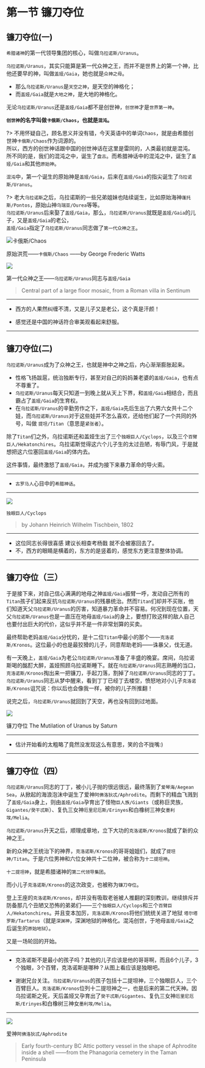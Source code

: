 # 第一节 镰刀夺位

## 镰刀夺位(一)

`希腊诸神`的第一代领导集团的核心，叫做`乌拉诺斯/Uranus`。

`乌拉诺斯/Uranus`，其实只能算是第一代众神之王，而并不是世界上的第一个神，比他还要早的神，叫做`盖娅/Gaia`，她也就是`众神之母`。
- 那么`乌拉诺斯/Uranus`是`天空之神`，是天空的神格化；
- 而`盖娅/Gaia`就是`大地之神`，是大地的神格化。

无论`乌拉诺斯/Uranus`还是`盖娅/Gaia`都不是创世神，`创世神`才是`世界第一神`。

**`创世神`的名字叫做`卡俄斯/Chaos`，也就是`混沌`。**

?> 不用怀疑自己，顾名思义并没有错，今天英语中的单词`Chaos`，就是由希腊创世神`卡俄斯/Chaos`作为词源的。<br>
所以，西方的创世神话跟中国的创世神话在这里是雷同的，人类最初就是混沌。<br>
所不同的是，我们的混沌之中，诞生了`盘古`。而希腊神话中的混沌之中，诞生了`盖娅/Gaia`和其他`原始神`。

`混沌`中，第一个诞生的原始神是`盖娅/Gaia`，后来在`盖娅/Gaia`的指尖诞生了`乌拉诺斯/Uranus`。

?> 老大`乌拉诺斯`之后，乌拉诺斯的一些兄弟姐妹也陆续诞生，比如原始海神`蓬托斯/Pontos`，原始山神`乌瑞亚/Ourea`等等。<br>
`乌拉诺斯/Uranus`后来娶了`盖娅/Gaia`，那么，`乌拉诺斯/Uranus`就既是`盖娅/Gaia`的儿子，又是`盖娅/Gaia`的老公，<br>
`盖娅/Gaia`指定了`乌拉诺斯/Uranus`同志做了`第一代众神之王`。

![卡俄斯/Chaos](Chaos.jpg)

原始洪荒——`卡俄斯/Chaos`
——by George Frederic Watts

![](Uranus-Gaia.jpg)

第一代众神之王——`乌拉诺斯/Uranus`同志与`盖娅/Gaia`
> Central part of a large floor mosaic, from a Roman villa in Sentinum

---

- 西方的人果然纠缠不清，又是儿子又是老公，这个真是汗颜！

- 感觉还是中国的神话符合审美观看起来舒服。

---


## 镰刀夺位(二)

`乌拉诺斯/Uranus`成为了众神之王，也就是神中之神之后，内心渐渐膨胀起来。
- 性格飞扬跋扈，统治独断专行，甚至对自己的妈妈兼老婆的`盖娅/Gaia`，也有点不尊重了。
- `乌拉诺斯/Uranus`每天只知道一到晚上就从天上下界，和`盖娅/Gaia`相结合，而且霸占了`盖娅/Gaia`的生育权。
- 在`乌拉诺斯/Uranus`的辛勤劳作之下，`盖娅/Gaia`先后生出了六男六女共十二个娃，而`乌拉诺斯/Uranus`对于这些娃并不怎么喜欢，还给他们起了一个共同的外号，叫做 `提坦/Titan`（意思是`紧张者`）。

除了`Titan`们之外，乌拉诺斯还和盖娅生出了三个`独眼巨人/Cyclops`，以及三个`百臂巨人/Hekatonchires`。乌拉诺斯觉得这六个儿子生的太过丑陋，有辱门风，于是就想把这六位塞回`盖娅/Gaia`的体内去。

这件事情，最终激怒了`盖娅/Gaia`，并成为接下来暴力革命的导火索。


---

- `古罗马人`心目中的`希腊神话`。

---


![](Cyclops.jpg)

`独眼巨人/Cyclops`

> by Johann Heinrich Wilhelm Tischbein, 1802

---

- 这位同志长得很喜感 建议长相查考杨戬 就不会被塞回去了。
- 不，西方的眼睛是横着的，东方的是竖着的，感觉东方更注意整体协调。

---



## 镰刀夺位（三）

于是接下来，对自己信心满满的地母之神`盖娅/Gaia`振臂一呼，发动自己所有的`Titan`孩子们起来反抗`乌拉诺斯/Uranus`的残暴统治。然而`Titan`们却并不买账，他们知道天父`乌拉诺斯/Uranus`的厉害，知道暴力革命并不容易。何况到现在位置，天父`乌拉诺斯/Uranus`也是一直压在地母`盖娅/Gaia`的身上，要想打败这样的敌人自己也要付出巨大的代价，这似乎并不是一件非常划算的买卖。

最终帮助老妈`盖娅/Gaia`分忧的，是十二位`Titan`中最小的那个——`克洛诺斯/Kronos`。这位最小的也是最狡猾的儿子，同意帮助老妈——诛暴父，伐无道。

有一天晚上，`盖娅/Gaia`为老公`乌拉诺斯/Uranus`准备了丰盛的晚宴。席间，乌拉诺斯喝的酩酊大醉，盖娅照顾乌拉诺斯睡下。就在`乌拉诺斯/Uranus`同志熟睡的当口，`克洛诺斯/Kronos`掏出来一把镰刀，手起刀落，割掉了`乌拉诺斯/Uranus`同志的丁丁。`乌拉诺斯/Uranus`同志从梦中醒来，看到丁丁已经丁去楼空，愤怒地对小儿子`克洛诺斯/Kronos`诅咒说：你以后也会像我一样，被你的儿子所推翻！

说完之后，`乌拉诺斯/Uranus`就回到了天空，再也没有回到过地面。

![](The-Mutilation-of-Uranus-by-Saturn.jpg)

镰刀夺位
The Mutilation of Uranus by Saturn


---

- 估计开始看的太粗略了竟然没发现这么有意思，笑的合不拢嘴:)

---


## 镰刀夺位（四）

`乌拉诺斯/Uranus`同志的丁丁，被小儿子抛的很远很远，最终落到了`爱琴海/Aegean Sea`，从掀起的海浪泡沫中诞生了爱神`阿佛洛狄忒/Aphrodite`。而剩下的精血飞溅到了`盖娅/Gaia`身上，则由`盖娅/Gaia`孕育出了怪物`巨人族/Giants`（或称巨灵族，`Gigantes/癸干忒斯`）、复仇三女神`厄里尼厄斯/Erinyes`和白橡树三神女`墨利埃/Melia`。

`乌拉诺斯/Uranus`升天之后，顺理成章地，立下大功的`克洛诺斯/Kronos`就成了新的众神之王。

新的众神之王统治下的神界，`克洛诺斯/Kronos`的哥哥姐姐们，就成了`提坦神/Titan`。于是六位男神和六位女神共十二位神，被合称为`十二提坦神`。

`十二提坦神`，就是希腊诸神的`第二代领导集团`。

而小儿子`克洛诺斯/Kronos`的这次政变，也被称为`镰刀夺位`。

登上王座的`克洛诺斯/Kronos`，却并没有吸取老爸被人推翻的深刻教训，继续排斥并防备那几个丑陋又恐怖的弟弟们——三个`独眼巨人/Cyclops`和三个`百臂巨人/Hekatonchires`。并且变本加厉，`克洛诺斯/Kronos`将他们统统关进了地狱 `塔尔塔罗斯/Tartarus`（就是`深渊神`，深渊地狱的神格化。混沌创世，于地母`盖娅/Gaia`之后诞生的`原始地狱`）。

又是一场轮回的开始。


---

- 克洛诺斯不是最小的孩子吗？其他的儿子应该是他的哥哥啊，而且6个儿子，3个独眼，3个百臂，克洛诺斯是哪种？从图上看应该是独眼吧。

- 谢谢兄台关注。`乌拉诺斯/Uranus`的孩子包括十二提坦神，三个独眼巨人，三个百臂巨人。`克洛诺斯/Kronos`位列十二提坦神之一，也是后来的第二代天神。因乌拉诺斯之死，天后盖娅又孕育出了`癸干忒斯/Gigantes`、复仇三女神`厄里尼厄斯/Erinyes`和白橡树三神女`墨利埃/Melia`。

---

![](Aphrodite.jpg)

爱神`阿佛洛狄忒/Aphrodite`
> Early fourth-century BC Attic pottery vessel in the shape of Aphrodite inside a shell
——from the Phanagoria cemetery in the Taman Peninsula
